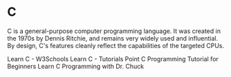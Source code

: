 # C

C is a general-purpose computer programming language. It was created in the 1970s by Dennis Ritchie, and remains very widely used and influential. By design, C's features cleanly reflect the capabilities of the targeted CPUs.

<BadgeLink colorScheme='yellow' badgeText='Read' href='https://www.w3schools.com/c/'>Learn C - W3Schools</BadgeLink>
<BadgeLink colorScheme='yellow' badgeText='Read' href='https://www.tutorialspoint.com/cprogramming/index.htm'>Learn C - Tutorials Point</BadgeLink>
<BadgeLink colorScheme='purple' badgeText='Watch' href='https://www.youtube.com/watch?v=KJgsSFOSQv0'>C Programming Tutorial for Beginners</BadgeLink>
<BadgeLink colorScheme='purple' badgeText='Watch' href='https://www.youtube.com/watch?v=j-_s8f5K30I'>Learn C Programming with Dr. Chuck</BadgeLink>
